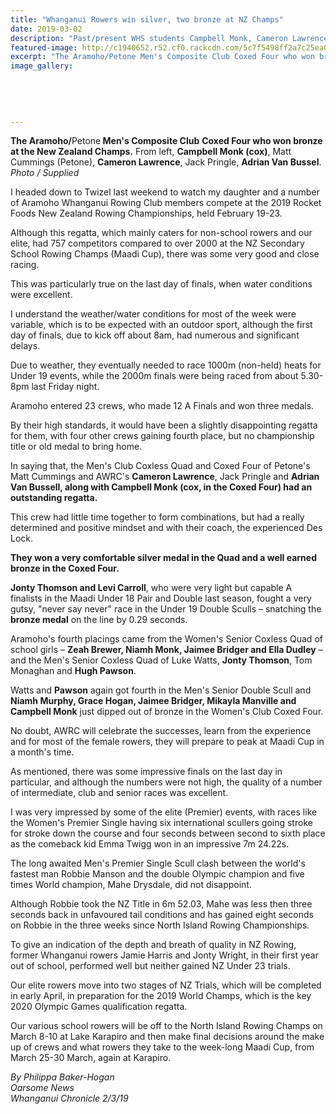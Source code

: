 ```yaml
---
title: "Whanganui Rowers win silver, two bronze at NZ Champs"
date: 2019-03-02
description: "Past/present WHS students Campbell Monk, Cameron Lawrence & Adrian Van Bussel all do well at the NZ Champs..."
featured-image: http://c1940652.r52.cf0.rackcdn.com/5c7f5498ff2a7c25ea0000d8/National-Champs-2.3.19-coxed-four-chron.jpg
excerpt: "The Aramoho/Petone Men's Composite Club Coxed Four who won bronze at the New Zealand Champs. From left, Campbell Monk (cox), Matt Cummings (Petone), Cameron Lawrence, Jack Pringle, Adrian Van Bussel."
image_gallery:
    
    
    
    
    
---
```


<p><span><strong>The Aramoho/</strong>Petone<strong> Men's Composite Club</strong> <strong>Coxed Four who won bronze at the New Zealand Champs.</strong> From left, <strong>Campbell Monk (cox)</strong>, Matt Cummings (Petone), <strong>Cameron Lawrence</strong>, Jack Pringle, <strong>Adrian Van Bussel</strong>.</span><br /><em>Photo / Supplied</em></p>
<p class="element element-paragraph">I headed down to Twizel last weekend to watch my daughter and a number of Aramoho Whanganui Rowing Club members compete at the 2019 Rocket Foods New Zealand Rowing Championships, held February 19-23.</p>
<p class="element element-paragraph">Although this regatta, which mainly caters for non-school rowers and our elite, had 757 competitors compared to over 2000 at the NZ Secondary School Rowing Champs (Maadi Cup), there was some very good and close racing.</p>
<p class="element element-paragraph">This was particularly true on the last day of finals, when water conditions were excellent.</p>
<p class="element element-paragraph">I understand the weather/water conditions for most of the week were variable, which is to be expected with an outdoor sport, although the first day of finals, due to kick off about 8am, had numerous and significant delays.</p>
<p class="element element-paragraph">Due to weather, they eventually needed to race 1000m (non-held) heats for Under 19 events, while the 2000m finals were being raced from about 5.30-8pm last Friday night.</p>
<p class="element element-paragraph">Aramoho entered 23 crews, who made 12 A Finals and won three medals.</p>
<p class="element element-paragraph">By their high standards, it would have been a slightly disappointing regatta for them, with four other crews gaining fourth place, but no championship title or old medal to bring home.</p>
<p class="element element-paragraph">In saying that, the Men's Club Coxless Quad and Coxed Four of Petone's Matt Cummings and AWRC's <strong>Cameron Lawrence</strong>, Jack Pringle and <strong>Adrian Van Bussell, along with Campbell Monk (cox, in the Coxed Four) had an outstanding regatta.</strong></p>
<p class="element element-paragraph">This crew had little time together to form combinations, but had a really determined and positive mindset and with their coach, the experienced Des Lock.</p>
<p class="element element-paragraph"><strong>They won a very comfortable silver medal in the Quad and a well earned bronze in the Coxed Four.</strong></p>
<p class="element element-paragraph"><strong>Jonty Thomson and Levi Carroll</strong>, who were very light but capable A finalists in the Maadi Under 18 Pair and Double last season, fought a very gutsy, "never say never" race in the Under 19 Double Sculls &ndash; snatching the <strong>bronze medal</strong> on the line by 0.29 seconds.</p>
<p class="element element-paragraph">Aramoho's fourth placings came from the Women's Senior Coxless Quad of school girls &ndash; <strong>Zeah Brewer, Niamh Monk, Jaimee Bridger and Ella Dudley</strong> &ndash; and the Men's Senior Coxless Quad of Luke Watts, <strong>Jonty Thomson</strong>, Tom Monaghan and <strong>Hugh Pawson</strong>.</p>
<p class="element element-paragraph">Watts and <strong>Pawson</strong> again got fourth in the Men's Senior Double Scull and<strong> Niamh Murphy, Grace Hogan, Jaimee Bridger, Mikayla Manville and Campbell Monk</strong> just dipped out of bronze in the Women's Club Coxed Four.</p>
<p class="element element-paragraph">No doubt, AWRC will celebrate the successes, learn from the experience and for most of the female rowers, they will prepare to peak at Maadi Cup in a month's time.</p>
<p class="element element-paragraph">As mentioned, there was some impressive finals on the last day in particular, and although the numbers were not high, the quality of a number of intermediate, club and senior races was excellent.</p>
<p class="element element-paragraph">I was very impressed by some of the elite (Premier) events, with races like the Women's Premier Single having six international scullers going stroke for stroke down the course and four seconds between second to sixth place as the comeback kid Emma Twigg won in an impressive 7m 24.22s.</p>
<p class="element element-paragraph">The long awaited Men's Premier Single Scull clash between the world's fastest man Robbie Manson and the double Olympic champion and five times World champion, Mahe Drysdale, did not disappoint.</p>
<p class="element element-paragraph">Although Robbie took the NZ Title in 6m 52.03, Mahe was less then three seconds back in unfavoured tail conditions and has gained eight seconds on Robbie in the three weeks since North Island Rowing Championships.</p>
<p class="element element-paragraph">To give an indication of the depth and breath of quality in NZ Rowing, former Whanganui rowers Jamie Harris and Jonty Wright, in their first year out of school, performed well but neither gained NZ Under 23 trials.</p>
<p class="element element-paragraph">Our elite rowers move into two stages of NZ Trials, which will be completed in early April, in preparation for the 2019 World Champs, which is the key 2020 Olympic Games qualification regatta.</p>
<p class="element element-paragraph">Our various school rowers will be off to the North Island Rowing Champs on March 8-10 at Lake Karapiro and then make final decisions around the make up of crews and what rowers they take to the week-long Maadi Cup, from March 25-30 March, again at Karapiro.</p>
<p><em>By Philippa Baker-Hogan<br />Oarsome News<br />Whanganui Chronicle 2/3/19</em></p>

